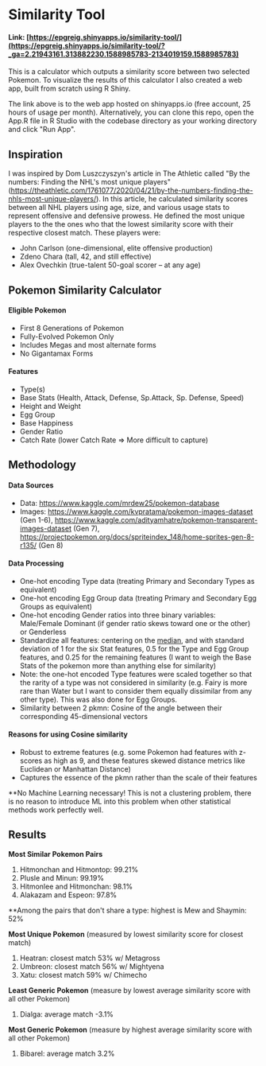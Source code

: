 # Similarity Tool

#### Link: [https://epgreig.shinyapps.io/similarity-tool/](https://epgreig.shinyapps.io/similarity-tool/?_ga=2.21943161.313882230.1588985783-2134019159.1588985783)
This is a calculator which outputs a similarity score between two selected Pokemon. To visualize the results of this calculator I also created a web app, built from scratch using R Shiny.

The link above is to the web app hosted on shinyapps.io (free account, 25 hours of usage per month). Alternatively, you can clone this repo, open the App.R file in R Studio with the codebase directory as your working directory and click "Run App".

## Inspiration

I was inspired by Dom Luszczyszyn's article in The Athletic called "By the numbers: Finding the NHL's most unique players" (https://theathletic.com/1761077/2020/04/21/by-the-numbers-finding-the-nhls-most-unique-players/). In this article, he calculated similarity scores between all NHL players using age, size, and various usage stats to represent offensive and defensive prowess. He defined the most unique players to the the ones who that the lowest similarity score with their respective closest match. These players were:

- John Carlson (one-dimensional, elite offensive production)
- Zdeno Chara (tall, 42, and still effective)  
- Alex Ovechkin (true-talent 50-goal scorer – at any age)

## Pokemon Similarity Calculator

#### Eligible Pokemon
- First 8 Generations of Pokemon
- Fully-Evolved Pokemon Only
- Includes Megas and most alternate forms
- No Gigantamax Forms

#### Features
- Type(s)
- Base Stats (Health, Attack, Defense, Sp.Attack, Sp. Defense, Speed)
- Height and Weight
- Egg Group
- Base Happiness
- Gender Ratio
- Catch Rate (lower Catch Rate => More difficult to capture)

## Methodology

#### Data Sources
- Data: https://www.kaggle.com/mrdew25/pokemon-database
- Images: https://www.kaggle.com/kvpratama/pokemon-images-dataset (Gen 1-6), https://www.kaggle.com/adityamhatre/pokemon-transparent-images-dataset (Gen 7), https://projectpokemon.org/docs/spriteindex_148/home-sprites-gen-8-r135/ (Gen 8)

#### Data Processing
- One-hot encoding Type data (treating Primary and Secondary Types as equivalent)
- One-hot encoding Egg Group data (treating Primary and Secondary Egg Groups as equivalent)
- One-hot encoding Gender ratios into three binary variables: Male/Female Dominant (if gender ratio skews toward one or the other) or Genderless
- Standardize all features: centering on the <ins>median</ins>, and with standard deviation of 1 for the six Stat features, 0.5 for the Type and Egg Group features, and 0.25 for the remaining features (I want to weigh the Base Stats of the pokemon more than anything else for similarity)
- Note: the one-hot encoded Type features were scaled together so that the rarity of a type was not considered in similarity (e.g. Fairy is more rare than Water but I want to consider them equally dissimilar from any other type). This was also done for Egg Groups.
- Similarity between 2 pkmn: Cosine of the angle between their corresponding 45-dimensional vectors

#### Reasons for using Cosine similarity
- Robust to extreme features (e.g. some Pokemon had features with z-scores as high as 9, and these features skewed distance metrics like Euclidean or Manhattan Distance)
- Captures the essence of the pkmn rather than the scale of their features

**No Machine Learning necessary! This is not a clustering problem, there is no reason to introduce ML into this problem when other statistical methods work perfectly well.


## Results

**Most Similar Pokemon Pairs**

1. Hitmonchan and Hitmontop: 99.21%
2. Plusle and Minun: 99.19%
3. Hitmonlee and Hitmonchan: 98.1%
4. Alakazam and Espeon: 97.8%

**Among the pairs that don't share a type: highest is Mew and Shaymin: 52%

**Most Unique Pokemon** (measured by lowest similarity score for closest match)

1. Heatran: closest match 53% w/ Metagross
2. Umbreon: closest match 56% w/ Mightyena
3. Xatu: closest match 59% w/ Chimecho
 
**Least Generic Pokemon** (measure by lowest average similarity score with all other Pokemon)

1. Dialga: average match -3.1%

**Most Generic Pokemon** (measure by highest average similarity score with all other Pokemon)

1. Bibarel: average match 3.2%
